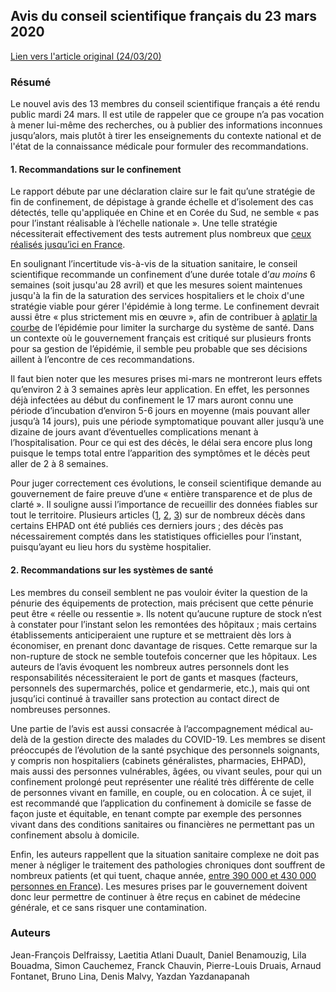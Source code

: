 ## Avis du conseil scientifique français du 23 mars 2020

[Lien vers l'article original (24/03/20)](https://solidarites-sante.gouv.fr/IMG/pdf/avis_conseil_scientifique_23_mars_2020-2.pdf)

### Résumé

Le nouvel avis des 13 membres du conseil scientifique français a été rendu public mardi 24 mars. Il est utile de rappeler que ce groupe n’a pas vocation à mener lui-même des recherches, ou à publier des informations inconnues jusqu’alors, mais plutôt à tirer les enseignements du contexte national et de l'état de la connaissance médicale pour formuler des recommandations.

#### 1. Recommandations sur le confinement

Le rapport débute par une déclaration claire sur le fait qu’une stratégie de fin de confinement, de dépistage à grande échelle et d’isolement des cas détectés, telle qu'appliquée en Chine et en Corée du Sud, ne semble « pas pour l’instant réalisable à l’échelle nationale ». Une telle stratégie nécessiterait effectivement des tests autrement plus nombreux que [ceux réalisés jusqu’ici en France](https://ourworldindata.org/covid-testing#per-capita-tests-by-country).

En soulignant l’incertitude vis-à-vis de la situation sanitaire, le conseil scientifique recommande un confinement d’une durée totale d’*au moins* 6 semaines (soit jusqu'au 28 avril) et que les mesures soient maintenues jusqu'à la fin de la saturation des services hospitaliers et le choix d'une stratégie viable pour gérer l'épidémie à long terme. Le confinement devrait aussi être « plus strictement mis en œuvre », afin de contribuer à [aplatir la courbe](https://edomt.github.io/covid19/20200317_impact.html#strat%C3%A9gie-1--r%C3%A9duction) de l’épidémie pour limiter la surcharge du système de santé. Dans un contexte où le gouvernement français est critiqué sur plusieurs fronts pour sa gestion de l’épidémie, il semble peu probable que ses décisions aillent à l’encontre de ces recommandations.

Il faut bien noter que les mesures prises mi-mars ne montreront leurs effets qu’environ 2 à 3 semaines après leur application. En effet, les personnes déjà infectées au début du confinement le 17 mars auront connu une période d’incubation d’environ 5-6 jours en moyenne (mais pouvant aller jusqu’à 14 jours), puis une période symptomatique pouvant aller jusqu’à une dizaine de jours avant d’éventuelles complications menant à l’hospitalisation. Pour ce qui est des décès, le délai sera encore plus long puisque le temps total entre l’apparition des symptômes et le décès peut aller de 2 à 8 semaines.

Pour juger correctement ces évolutions, le conseil scientifique demande au gouvernement de faire preuve d’une « entière transparence et de plus de clarté ». Il souligne aussi l’importance de recueillir des données fiables sur tout le territoire. Plusieurs articles ([1](http://www.leparisien.fr/societe/coronavirus-deja-16-deces-a-l-ehpad-rothschild-a-paris-24-03-2020-8286909.php), [2](https://www.ladepeche.fr/2020/03/24/sante-deces-de-vingt-residents-dans-un-ehpad-des-vosges,8815972.php), [3](https://www.20minutes.fr/societe/2747019-20200324-coronavirus-haute-savoie-sept-deces-ehpad)) sur de nombreux décès dans certains EHPAD ont été publiés ces derniers jours ; des décès pas nécessairement comptés dans les statistiques officielles pour l’instant, puisqu’ayant eu lieu hors du système hospitalier.

#### 2. Recommandations sur les systèmes de santé

Les membres du conseil semblent ne pas vouloir éviter la question de la pénurie des équipements de protection, mais précisent que cette pénurie peut être « réelle ou ressentie ». Ils notent qu’aucune rupture de stock n’est à constater pour l’instant selon les remontées des hôpitaux ; mais certains établissements anticiperaient une rupture et se mettraient dès lors à économiser, en prenant donc davantage de risques. Cette remarque sur la non-rupture de stock ne semble toutefois concerner que les hôpitaux. Les auteurs de l’avis évoquent les nombreux autres personnels dont les responsabilités nécessiteraient le port de gants et masques (facteurs, personnels des supermarchés, police et gendarmerie, etc.), mais qui ont jusqu’ici continué à travailler sans protection au contact direct de nombreuses personnes.

Une partie de l’avis est aussi consacrée à l’accompagnement médical au-delà de la gestion directe des malades du COVID-19. Les membres se disent préoccupés de l’évolution de la santé psychique des personnels soignants, y compris non hospitaliers (cabinets généralistes, pharmacies, EHPAD), mais aussi des personnes vulnérables, âgées, ou vivant seules, pour qui un confinement prolongé peut représenter une réalité très différente de celle de personnes vivant en famille, en couple, ou en colocation. À ce sujet, il est recommandé que l’application du confinement à domicile se fasse de façon juste et équitable, en tenant compte par exemple des personnes vivant dans des conditions sanitaires ou financières ne permettant pas un confinement absolu à domicile.

Enfin, les auteurs rappellent que la situation sanitaire complexe ne doit pas mener à négliger le traitement des pathologies chroniques dont souffrent de nombreux patients (et qui tuent, chaque année, [entre 390 000 et 430 000 personnes en France](https://vizhub.healthdata.org/gbd-compare/)). Les mesures prises par le gouvernement doivent donc leur permettre de continuer à être reçus en cabinet de médecine générale, et ce sans risquer une contamination.

### Auteurs

Jean-François Delfraissy, Laetitia Atlani Duault, Daniel Benamouzig, Lila Bouadma, Simon Cauchemez, Franck Chauvin, Pierre-Louis Druais, Arnaud Fontanet, Bruno Lina, Denis Malvy, Yazdan Yazdanapanah
